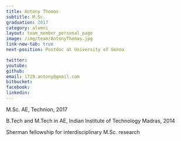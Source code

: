 ```yaml
---
title: Antony Thomas
subtitle: M.Sc. 
graduation: 2017
category: alumni
layout: team_member_personal_page
image: /img/team/AntonyThomas.jpg
link-new-tab: true
next-position: Postdoc at University of Genoa

twitter: 
youtube: 
github: 
email: 1729.antony@gmail.com
bitbucket: 
facebook: 
linkedin:
---
```


M.Sc. AE, Technion, 2017

B.Tech and M.Tech in AE, Indian Institute of Technology Madras, 2014

Sherman fellowship for interdisciplinary M.Sc. research


<!-- {% bibliography --query @*[year=2023] --group_by none %}
{% bibliography -q @*[c ~= {{ V. Indelman }}] %}
{% bibliography --sort authors %} -->
